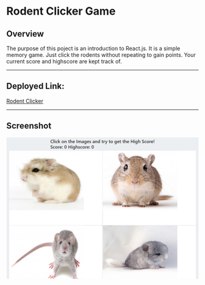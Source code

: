 # Rodent Clicker Game

## Overview

The purpose of this poject is an introduction to React.js. It is a simple memory game. Just click the rodents without repeating to gain points. Your current score and highscore are kept track of.

---

## Deployed Link:

[Rodent Clicker](https://bwilson1990.github.io/clicky-game/)

---

## Screenshot

![homepage](public/12-clicky-game.png)
